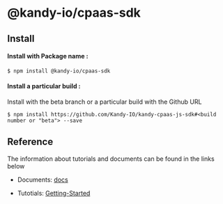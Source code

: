 # @kandy-io/cpaas-sdk

## Install

#### Install with Package name :

`$ npm install @kandy-io/cpaas-sdk`

#### Install a particular build :

Install with the beta branch or a particular build with the Github URL

`$ npm install https://github.com/Kandy-IO/kandy-cpaas-js-sdk#<build number or "beta"> --save`

## Reference

The information about tutorials and documents can be found in the links below

* Documents: [docs](https://kandy-io.github.io/kandy-cpaas-js-sdk/docs)

* Tutotials: [Getting-Started](https://kandy-io.github.io/kandy-cpaas-js-sdk/tutorials/#/Get%20Started)



